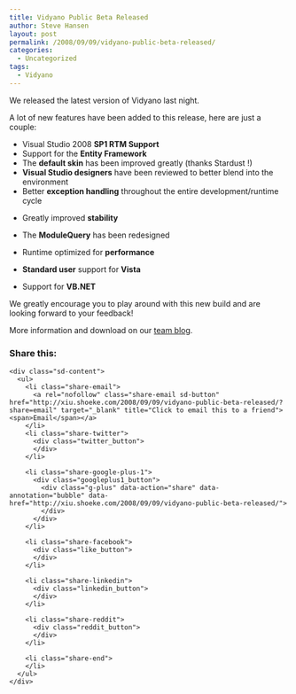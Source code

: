 ```yaml
---
title: Vidyano Public Beta Released
author: Steve Hansen
layout: post
permalink: /2008/09/09/vidyano-public-beta-released/
categories:
  - Uncategorized
tags:
  - Vidyano
---
```

We released the latest version of Vidyano last night.

A lot of new features have been added to this release, here are just a couple:

*   <div>
      Visual Studio 2008 <strong>SP1 RTM Support</strong>
    </div>

*   <div>
      Support for the <strong>Entity Framework</strong>
    </div>

*   <div>
      The <strong>default skin</strong> has been improved greatly (thanks Stardust !)
    </div>

*   <div>
      <strong>Visual Studio designers</strong> have been reviewed to better blend into the environment
    </div>

*   <div>
      Better <strong>exception handling</strong> throughout the entire development/runtime cycle
    </div>

*   Greatly improved **stability**
*   The **ModuleQuery** has been redesigned
*   Runtime optimized for **performance**
*   **Standard user** support for **Vista**
*   Support for **VB.NET**

We greatly encourage you to play around with this new build and are looking forward to your feedback!

More information and download on our [team blog][1].

<div class="sharedaddy sd-sharing-enabled">
  <div class="robots-nocontent sd-block sd-social sd-social-official sd-sharing">
    <h3 class="sd-title">
      Share this:
    </h3>
    
    <div class="sd-content">
      <ul>
        <li class="share-email">
          <a rel="nofollow" class="share-email sd-button" href="http://xiu.shoeke.com/2008/09/09/vidyano-public-beta-released/?share=email" target="_blank" title="Click to email this to a friend"><span>Email</span></a>
        </li>
        <li class="share-twitter">
          <div class="twitter_button">
          </div>
        </li>
        
        <li class="share-google-plus-1">
          <div class="googleplus1_button">
            <div class="g-plus" data-action="share" data-annotation="bubble" data-href="http://xiu.shoeke.com/2008/09/09/vidyano-public-beta-released/">
            </div>
          </div>
        </li>
        
        <li class="share-facebook">
          <div class="like_button">
          </div>
        </li>
        
        <li class="share-linkedin">
          <div class="linkedin_button">
          </div>
        </li>
        
        <li class="share-reddit">
          <div class="reddit_button">
          </div>
        </li>
        
        <li class="share-end">
        </li>
      </ul>
    </div>
  </div>
</div>

 [1]: http://www.vidyano.com/blog/post/2008/09/08/Vidyano-Public-Beta-Release.aspx